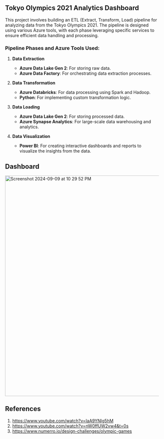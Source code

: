 ## Tokyo Olympics 2021 Analytics Dashboard

This project involves building an ETL (Extract, Transform, Load) pipeline for analyzing data from the Tokyo Olympics 2021.
The pipeline is designed using various Azure tools, with each phase leveraging specific services to ensure efficient data handling and processing.

### Pipeline Phases and Azure Tools Used:

1. **Data Extraction**
   - **Azure Data Lake Gen 2**: For storing raw data.
   - **Azure Data Factory**: For orchestrating data extraction processes.

2. **Data Transformation**
   - **Azure Databricks**: For data processing using Spark and Hadoop.
   - **Python**: For implementing custom transformation logic.

3. **Data Loading**
   - **Azure Data Lake Gen 2**: For storing processed data.
   - **Azure Synapse Analytics**: For large-scale data warehousing and analytics.

4. **Data Visualization**
   - **Power BI**: For creating interactive dashboards and reports to visualize the insights from the data.

## Dashboard
<img width="722" alt="Screenshot 2024-09-09 at 10 29 52 PM" src="https://github.com/user-attachments/assets/a8391f77-c4c8-4296-a781-20dce6ada300">

## References 
1) https://www.youtube.com/watch?v=IaA9YNlg5hM
2) https://www.youtube.com/watch?v=nW0ffUW2vw4&t=0s
3) https://www.numerro.io/design-challenges/olympic-games 
